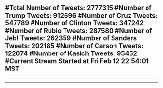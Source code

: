 #Total Number of Tweets: 2777315 
#Number of Trump Tweets: 912696
#Number of Cruz Tweets: 547789
#Number of Clinton Tweets: 347242
#Number of Rubio Tweets: 287580
#Number of Jeb! Tweets: 262359
#Number of Sanders Tweets: 202185
#Number of Carson Tweets: 122074
#Number of Kasich Tweets: 95452
#Current Stream Started at Fri Feb 12 22:54:01 MST
---
---
---
